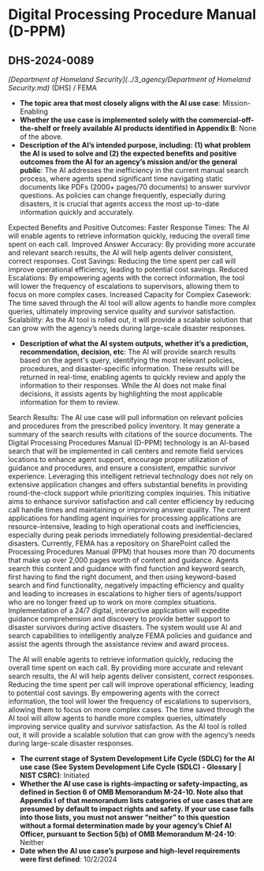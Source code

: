 # Digital Processing Procedure Manual (D-PPM)
## DHS-2024-0089
_[Department of Homeland Security](../3_agency/Department of Homeland Security.md)_ (DHS) / FEMA


+ **The topic area that most closely aligns with the AI use case**: Mission-Enabling
+ **Whether the use case is implemented solely with the commercial-off-the-shelf or freely available AI products identified in Appendix B**: None of the above.
+ **Description of the AI’s intended purpose, including: (1) what problem the AI is used to solve and (2) the expected benefits and positive outcomes from the AI for an agency’s mission and/or the general public**: The AI addresses the inefficiency in the current manual search process, where agents spend significant time navigating static documents like PDFs (2000+ pages/70 documents) to answer survivor questions. As policies can change frequently, especially during disasters, it is crucial that agents access the most up-to-date information quickly and accurately.

Expected Benefits and Positive Outcomes:
Faster Response Times: The AI will enable agents to retrieve information quickly, reducing the overall time spent on each call.
Improved Answer Accuracy: By providing more accurate and relevant search results, the AI will help agents deliver consistent, correct responses.
Cost Savings: Reducing the time spent per call will improve operational efficiency, leading to potential cost savings.
Reduced Escalations: By empowering agents with the correct information, the tool will lower the frequency of escalations to supervisors, allowing them to focus on more complex cases.
Increased Capacity for Complex Casework: The time saved through the AI tool will allow agents to handle more complex queries, ultimately improving service quality and survivor satisfaction.
Scalability: As the AI tool is rolled out, it will provide a scalable solution that can grow with the agency’s needs during large-scale disaster responses.
+ **Description of what the AI system outputs, whether it’s a prediction, recommendation, decision, etc**: The AI will provide search results based on the agent's query, identifying the most relevant policies, procedures, and disaster-specific information. These results will be returned in real-time, enabling agents to quickly review and apply the information to their responses. While the AI does not make final decisions, it assists agents by highlighting the most applicable information for them to review.

Search Results: The AI use case will pull information on relevant policies and procedures from the prescribed policy inventory. It may generate a summary of the search results with citations of the source documents.
The Digital Processing Procedures Manual (D-PPM) technology is an AI-based search that will be implemented in call centers and remote field services locations to enhance agent support, encourage proper utilization of guidance and procedures, and ensure a consistent, empathic survivor experience. Leveraging this intelligent retrieval technology does not rely on extensive application changes and offers substantial benefits in providing round-the-clock support while prioritizing complex inquiries. This initiative aims to enhance survivor satisfaction and call center efficiency by reducing call handle times and maintaining or improving answer quality.  The current applications for handling agent inquiries for processing applications are resource-intensive, leading to high operational costs and inefficiencies, especially during peak periods immediately following presidential-declared disasters. Currently, FEMA has a repository on SharePoint called the Processing Procedures Manual (PPM) that houses more than 70 documents that make up over 2,000 pages worth of content and guidance. Agents search this content and guidance with find function and keyword search, first having to find the right document, and then using keyword-based search and find functionality, negatively impacting efficiency and quality and leading to increases in escalations to higher tiers of agents/support who are no longer freed up to work on more complex situations.  Implementation of a 24/7 digital, interactive application will expedite guidance comprehension and discovery to provide better support to disaster survivors during active disasters. The system would use AI and search capabilities to intelligently analyze FEMA policies and guidance and assist the agents through the assistance review and award process.  

The AI will enable agents to retrieve information quickly, reducing the overall time spent on each call.  By providing more accurate and relevant search results, the AI will help agents deliver consistent, correct responses.  Reducing the time spent per call will improve operational efficiency, leading to potential cost savings.  By empowering agents with the correct information, the tool will lower the frequency of escalations to supervisors, allowing them to focus on more complex cases.  The time saved through the AI tool will allow agents to handle more complex queries, ultimately improving service quality and survivor satisfaction.  As the AI tool is rolled out, it will provide a scalable solution that can grow with the agency’s needs during large-scale disaster responses. 
+ **The current stage of System Development Life Cycle (SDLC) for the AI use case (See System Development Life Cycle (SDLC) - Glossary | NIST CSRC)**: Initiated
+ **Whether the AI use case is rights-impacting or safety-impacting, as defined in Section 6 of OMB Memorandum M-24-10. Note also that Appendix I of that memorandum lists categories of use cases that are presumed by default to impact rights and safety. If your use case falls into those lists, you must not answer “neither” to this question without a formal determination made by your agency’s Chief AI Officer, pursuant to Section 5(b) of OMB Memorandum M-24-10**: Neither
+ **Date when the AI use case’s purpose and high-level requirements were first defined**: 10/2/2024